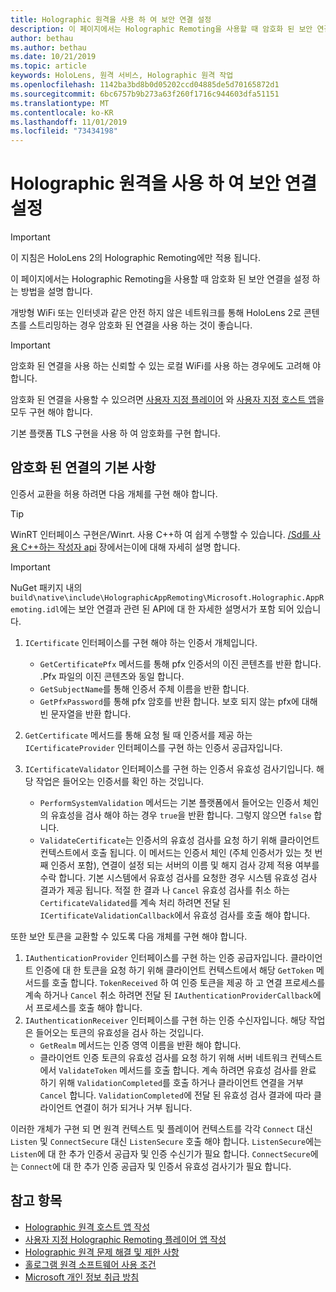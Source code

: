 ```yaml
---
title: Holographic 원격을 사용 하 여 보안 연결 설정
description: 이 페이지에서는 Holographic Remoting을 사용할 때 암호화 된 보안 연결을 설정 하는 방법을 설명 합니다.
author: bethau
ms.author: bethau
ms.date: 10/21/2019
ms.topic: article
keywords: HoloLens, 원격 서비스, Holographic 원격 작업
ms.openlocfilehash: 1142ba3bd8b0d05202ccd04885de5d70165872d1
ms.sourcegitcommit: 6bc6757b9b273a63f260f1716c944603dfa51151
ms.translationtype: MT
ms.contentlocale: ko-KR
ms.lasthandoff: 11/01/2019
ms.locfileid: "73434198"
---
```

# <a name="establishing-a-secure-connection-with-holographic-remoting"></a>Holographic 원격을 사용 하 여 보안 연결 설정

>[!IMPORTANT]
>이 지침은 HoloLens 2의 Holographic Remoting에만 적용 됩니다.

이 페이지에서는 Holographic Remoting을 사용할 때 암호화 된 보안 연결을 설정 하는 방법을 설명 합니다.

개방형 WiFi 또는 인터넷과 같은 안전 하지 않은 네트워크를 통해 HoloLens 2로 콘텐츠를 스트리밍하는 경우 암호화 된 연결을 사용 하는 것이 좋습니다.

>[!IMPORTANT]
>암호화 된 연결을 사용 하는 신뢰할 수 있는 로컬 WiFi를 사용 하는 경우에도 고려해 야 합니다.

암호화 된 연결을 사용할 수 있으려면 [사용자 지정 플레이어](holographic-remoting-create-player.md) 와 [사용자 지정 호스트 앱](holographic-remoting-create-host.md)을 모두 구현 해야 합니다.

기본 플랫폼 TLS 구현을 사용 하 여 암호화를 구현 합니다.

## <a name="basics-of-an-encrypted-connection"></a>암호화 된 연결의 기본 사항

인증서 교환을 허용 하려면 다음 개체를 구현 해야 합니다.

>[!TIP]
>WinRT 인터페이스 구현은/Winrt. 사용 C++하 여 쉽게 수행할 수 있습니다. [/Sd를 사용 C++하는 작성자 api](https://docs.microsoft.com//windows/uwp/cpp-and-winrt-apis/author-apis) 장에서는이에 대해 자세히 설명 합니다.

>[!IMPORTANT]
>NuGet 패키지 내의 ```build\native\include\HolographicAppRemoting\Microsoft.Holographic.AppRemoting.idl```에는 보안 연결과 관련 된 API에 대 한 자세한 설명서가 포함 되어 있습니다.

1) ```ICertificate``` 인터페이스를 구현 해야 하는 인증서 개체입니다.

    * ```GetCertificatePfx``` 메서드를 통해 pfx 인증서의 이진 콘텐츠를 반환 합니다. .Pfx 파일의 이진 콘텐츠와 동일 합니다.
    * ```GetSubjectName```를 통해 인증서 주체 이름을 반환 합니다.
    * ```GetPfxPassword```를 통해 pfx 암호를 반환 합니다. 보호 되지 않는 pfx에 대해 빈 문자열을 반환 합니다.

2) ```GetCertificate``` 메서드를 통해 요청 될 때 인증서를 제공 하는 ```ICertificateProvider``` 인터페이스를 구현 하는 인증서 공급자입니다.

3) ```ICertificateValidator``` 인터페이스를 구현 하는 인증서 유효성 검사기입니다. 해당 작업은 들어오는 인증서를 확인 하는 것입니다.
    * ```PerformSystemValidation``` 메서드는 기본 플랫폼에서 들어오는 인증서 체인의 유효성을 검사 해야 하는 경우 ```true```을 반환 합니다. 그렇지 않으면 ```false``` 합니다.
    * ```ValidateCertificate```는 인증서의 유효성 검사를 요청 하기 위해 클라이언트 컨텍스트에서 호출 됩니다. 이 메서드는 인증서 체인 (주체 인증서가 있는 첫 번째 인증서 포함), 연결이 설정 되는 서버의 이름 및 해지 검사 강제 적용 여부를 수락 합니다. 기본 시스템에서 유효성 검사를 요청한 경우 시스템 유효성 검사 결과가 제공 됩니다. 적절 한 결과 나 ```Cancel``` 유효성 검사를 취소 하는 ```CertificateValidated```를 계속 처리 하려면 전달 된 ```ICertificateValidationCallback```에서 유효성 검사를 호출 해야 합니다.

또한 보안 토큰을 교환할 수 있도록 다음 개체를 구현 해야 합니다.

1) ```IAuthenticationProvider``` 인터페이스를 구현 하는 인증 공급자입니다. 클라이언트 인증에 대 한 토큰을 요청 하기 위해 클라이언트 컨텍스트에서 해당 ```GetToken``` 메서드를 호출 합니다. ```TokenReceived``` 하 여 인증 토큰을 제공 하 고 연결 프로세스를 계속 하거나 ```Cancel``` 취소 하려면 전달 된 ```IAuthenticationProviderCallback```에서 프로세스를 호출 해야 합니다.
2) ```IAuthenticationReceiver``` 인터페이스를 구현 하는 인증 수신자입니다. 해당 작업은 들어오는 토큰의 유효성을 검사 하는 것입니다.
    * ```GetRealm``` 메서드는 인증 영역 이름을 반환 해야 합니다.
    * 클라이언트 인증 토큰의 유효성 검사를 요청 하기 위해 서버 네트워크 컨텍스트에서 ```ValidateToken``` 메서드를 호출 합니다. 계속 하려면 유효성 검사를 완료 하기 위해 ```ValidationCompleted```를 호출 하거나 클라이언트 연결을 거부 ```Cancel``` 합니다. ```ValidationCompleted```에 전달 된 유효성 검사 결과에 따라 클라이언트 연결이 허가 되거나 거부 됩니다. 

이러한 개체가 구현 되 면 원격 컨텍스트 및 플레이어 컨텍스트를 각각 ```Connect``` 대신 ```Listen``` 및 ```ConnectSecure``` 대신 ```ListenSecure``` 호출 해야 합니다. ```ListenSecure```에는 ```Listen```에 대 한 추가 인증서 공급자 및 인증 수신기가 필요 합니다. ```ConnectSecure```에는 ```Connect```에 대 한 추가 인증 공급자 및 인증서 유효성 검사기가 필요 합니다.

## <a name="see-also"></a>참고 항목
* [Holographic 원격 호스트 앱 작성](holographic-remoting-create-host.md)
* [사용자 지정 Holographic Remoting 플레이어 앱 작성](holographic-remoting-create-player.md)
* [Holographic 원격 문제 해결 및 제한 사항](holographic-remoting-troubleshooting.md)
* [홀로그램 원격 소프트웨어 사용 조건](https://docs.microsoft.com//legal/mixed-reality/microsoft-holographic-remoting-software-license-terms)
* [Microsoft 개인 정보 취급 방침](https://go.microsoft.com/fwlink/?LinkId=521839)
